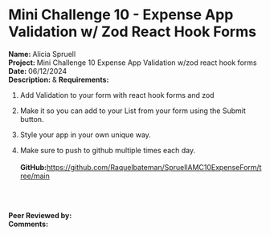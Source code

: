 # <b>Mini Challenge 10 - Expense App Validation w/ Zod React Hook Forms</b>


<b>Name: </b> Alicia Spruell<br>
<b>Project: </b>Mini Challenge 10 Expense App Validation w/zod react hook forms<br>
<b>Date: </b> 06/12/2024 <br>
<strong>Description: </strong> & <b>Requirements: </b><br>

1. Add Validation to your form with react hook forms and zod

2. Make it so you can add  to your List from your form using the Submit button.

3. Style your app in your own unique way.

4. Make sure to push to github multiple times each day.
<br><br>
<strong>GitHub:</strong>https://github.com/Raquelbateman/SpruellAMC10ExpenseForm/tree/main<br><br>
<br>


<b>Peer Reviewed by: </b> <br>
<b>Comments: </b>  
